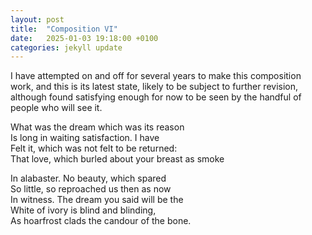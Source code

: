 ```yaml
---
layout: post
title:  "Composition VI"
date:   2025-01-03 19:18:00 +0100
categories: jekyll update
---
```


I have attempted on and off for several years to make this composition work, and this is its latest state, likely to be subject to further revision, although found satisfying enough for now to be seen by the handful of people who will see it. 

What was the dream which was its reason <br>
Is long in waiting satisfaction. I have <br>
Felt it, which was not felt to be returned: <br>
That love, which burled about your breast as smoke <br> 

In alabaster. No beauty, which spared <br>
So little, so reproached us then as now <br>
In witness. The dream you said will be the <br>
White of ivory is blind and blinding, <br>
As hoarfrost clads the candour of the bone. <br> 


